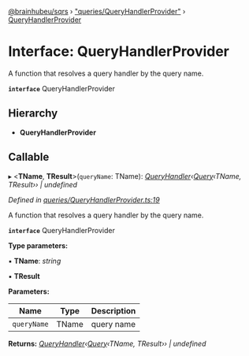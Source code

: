 [@brainhubeu/sqrs](../README.md) › ["queries/QueryHandlerProvider"](../modules/_queries_queryhandlerprovider_.md) › [QueryHandlerProvider](_queries_queryhandlerprovider_.queryhandlerprovider.md)

# Interface: QueryHandlerProvider

A function that resolves a query handler by the query name.

**`interface`** QueryHandlerProvider

## Hierarchy

* **QueryHandlerProvider**

## Callable

▸ <**TName**, **TResult**>(`queryName`: TName): *[QueryHandler](_queries_queryhandler_.queryhandler.md)‹[Query](_queries_query_.query.md)‹TName, TResult›› | undefined*

*Defined in [queries/QueryHandlerProvider.ts:19](https://github.com/brainhubeu/sqrs/blob/5e9c52a/packages/sqrs/src/queries/QueryHandlerProvider.ts#L19)*

A function that resolves a query handler by the query name.

**`interface`** QueryHandlerProvider

**Type parameters:**

▪ **TName**: *string*

▪ **TResult**

**Parameters:**

Name | Type | Description |
------ | ------ | ------ |
`queryName` | TName | query name |

**Returns:** *[QueryHandler](_queries_queryhandler_.queryhandler.md)‹[Query](_queries_query_.query.md)‹TName, TResult›› | undefined*
